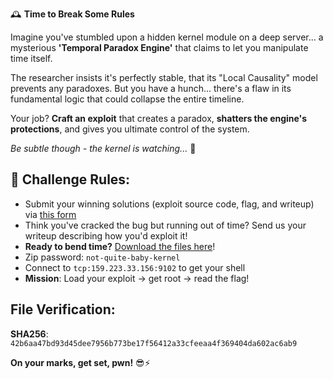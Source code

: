 🕰️ **Time to Break Some Rules** 

Imagine you've stumbled upon a hidden kernel module on a deep server... a mysterious **'Temporal Paradox Engine'** that claims to let you manipulate time itself.

The researcher insists it's perfectly stable, that its "Local Causality" model prevents any paradoxes. But you have a hunch... there's a flaw in its fundamental logic that could collapse the entire timeline.

Your job? **Craft an exploit** that creates a paradox, **shatters the engine's protections**, and gives you ultimate control of the system. 

*Be subtle though - the kernel is watching...* 🥷

## 🎯 Challenge Rules:
- Submit your winning solutions (exploit source code, flag, and writeup) via [this form](https://forms.gle/r9UF5LMqE7vsHpjo7)
- Think you've cracked the bug but running out of time? Send us your writeup describing how you'd exploit it!
- **Ready to bend time?** [Download the files here](https://github.com/star-sg/challenges/raw/refs/heads/main/Aug%202025/for_participant.zip)!
- Zip password: `not-quite-baby-kernel`
- Connect to `tcp:159.223.33.156:9102` to get your shell
- **Mission**: Load your exploit → get root → read the flag!

## File Verification:
**SHA256**: `42b6aa47bd93d45dee7956b773be17f56412a33cfeeaa4f369404da602ac6ab9`

**On your marks, get set, pwn!** 😎⚡
